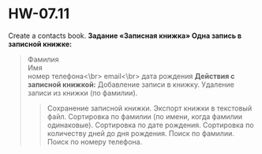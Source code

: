 # HW-07.11
Create a contacts book.
<b>Задание «Записная книжка»
Одна запись в записной книжке:</b>
> Фамилия</br>
> Имя</br>
> номер телефона<\br>
> email<\br>
> дата рождения
<b>Действия с записной книжкой:</b>
> Добавление записи в книжку.
> Удаление записи из книжки (по фамилии).
> >Сохранение записной книжки.
> Экспорт книжки в текстовый файл.
> Сортировка по фамилии (по имени, когда фамилии одинаковые).
> Сортировка по дате рождения.
> Сортировка по количеству дней до дня рождения.
> Поиск по фамилии.
> Поиск по номеру телефона.
